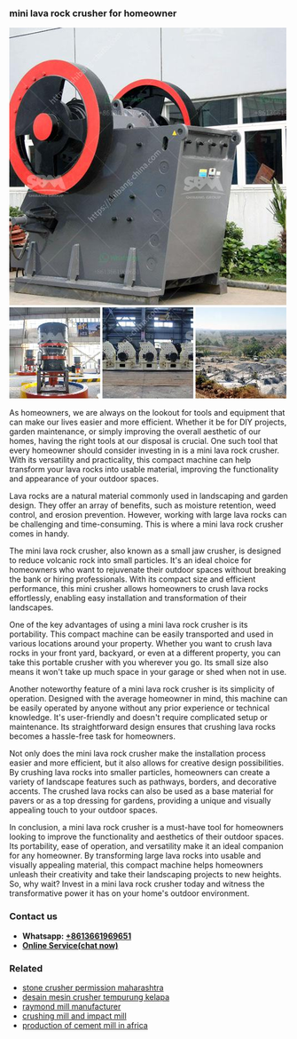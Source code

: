 <h3>mini lava rock crusher for homeowner</h3><img src='1708587082.jpg' alt=''><p>As homeowners, we are always on the lookout for tools and equipment that can make our lives easier and more efficient. Whether it be for DIY projects, garden maintenance, or simply improving the overall aesthetic of our homes, having the right tools at our disposal is crucial. One such tool that every homeowner should consider investing in is a mini lava rock crusher. With its versatility and practicality, this compact machine can help transform your lava rocks into usable material, improving the functionality and appearance of your outdoor spaces.</p><p>Lava rocks are a natural material commonly used in landscaping and garden design. They offer an array of benefits, such as moisture retention, weed control, and erosion prevention. However, working with large lava rocks can be challenging and time-consuming. This is where a mini lava rock crusher comes in handy.</p><p>The mini lava rock crusher, also known as a small jaw crusher, is designed to reduce volcanic rock into small particles. It's an ideal choice for homeowners who want to rejuvenate their outdoor spaces without breaking the bank or hiring professionals. With its compact size and efficient performance, this mini crusher allows homeowners to crush lava rocks effortlessly, enabling easy installation and transformation of their landscapes.</p><p>One of the key advantages of using a mini lava rock crusher is its portability. This compact machine can be easily transported and used in various locations around your property. Whether you want to crush lava rocks in your front yard, backyard, or even at a different property, you can take this portable crusher with you wherever you go. Its small size also means it won't take up much space in your garage or shed when not in use.</p><p>Another noteworthy feature of a mini lava rock crusher is its simplicity of operation. Designed with the average homeowner in mind, this machine can be easily operated by anyone without any prior experience or technical knowledge. It's user-friendly and doesn't require complicated setup or maintenance. Its straightforward design ensures that crushing lava rocks becomes a hassle-free task for homeowners.</p><p>Not only does the mini lava rock crusher make the installation process easier and more efficient, but it also allows for creative design possibilities. By crushing lava rocks into smaller particles, homeowners can create a variety of landscape features such as pathways, borders, and decorative accents. The crushed lava rocks can also be used as a base material for pavers or as a top dressing for gardens, providing a unique and visually appealing touch to your outdoor spaces.</p><p>In conclusion, a mini lava rock crusher is a must-have tool for homeowners looking to improve the functionality and aesthetics of their outdoor spaces. Its portability, ease of operation, and versatility make it an ideal companion for any homeowner. By transforming large lava rocks into usable and visually appealing material, this compact machine helps homeowners unleash their creativity and take their landscaping projects to new heights. So, why wait? Invest in a mini lava rock crusher today and witness the transformative power it has on your home's outdoor environment.</p><h3>Contact us</h3><ul><li><strong>Whatsapp:&nbsp;<a href="https://wa.me/8613661969651">+8613661969651</a></strong></li><li><a href="https://swt.shibang-china.com/?git&amp;zhl&amp;mini lava rock crusher for homeowner"><strong>Online Service(chat now)</strong></a></li></ul><h3>Related</h3><ul><li><a href='stone crusher permission maharashtra.md'>stone crusher permission maharashtra</a></li><li><a href='desain mesin crusher tempurung kelapa.md'>desain mesin crusher tempurung kelapa</a></li><li><a href='raymond mill manufacturer.md'>raymond mill manufacturer</a></li><li><a href='crushing mill and impact mill.md'>crushing mill and impact mill</a></li><li><a href='production of cement mill in africa.md'>production of cement mill in africa</a></li></ul>
